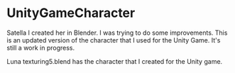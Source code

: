 # UnityGameCharacter
Satella
I created her in Blender. I was trying to do some improvements. This is an updated version of 
the character that I used for the Unity Game. It's still a work in progress.

Luna
texturing5.blend has the character that I created for the Unity game. 
